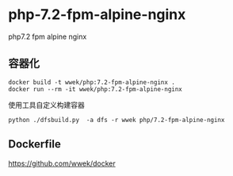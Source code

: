 # php-7.2-fpm-alpine-nginx
 php7.2 fpm alpine nginx


## 容器化

```
docker build -t wwek/php:7.2-fpm-alpine-nginx .
docker run --rm -it wwek/php:7.2-fpm-alpine-nginx
```

使用工具自定义构建容器
```
python ./dfsbuild.py  -a dfs -r wwek php/7.2-fpm-alpine-nginx
```

 ## Dockerfile
https://github.com/wwek/docker